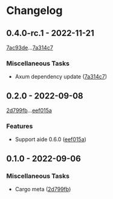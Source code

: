 # Changelog

## 0.4.0-rc.1 - 2022-11-21

[7ac93de](7ac93def5f638a204c04993d376cb3082cede136)...[7a314c7](7a314c73284f088947b70a75454de9d0080aec79)

### Miscellaneous Tasks

- Axum dependency update ([7a314c7](7a314c73284f088947b70a75454de9d0080aec79))

## 0.2.0 - 2022-09-08

[2d799fb](2d799fbd926f30d588047ea1e24a9cccb3698496)...[eef015a](eef015aedd398a98d03589527a13837b2c33a6aa)

### Features

- Support aide 0.6.0 ([eef015a](eef015aedd398a98d03589527a13837b2c33a6aa))

## 0.1.0 - 2022-09-06

### Miscellaneous Tasks

- Cargo meta ([2d799fb](2d799fbd926f30d588047ea1e24a9cccb3698496))

<!-- generated by git-cliff -->

